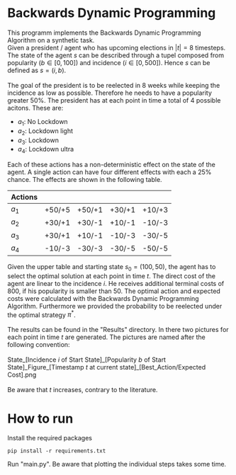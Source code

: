# Backwards Dynamic Programming 

This programm implements the Backwards Dynamic Programming Algorithm on a synthetic task. \
Given a president / agent who has upcoming elections in $|t| = 8$ timesteps.
The state of the agent $s$ can be described through a tupel composed from popularity $(b \in [0,100])$ and incidence $(i \in [0,500])$. Hence $s$ can be defined as $s = (i,b)$.
\
\
The goal of the president is to be reelected in $8$ weeks while keeping the incidence as low as possible. Therefore he needs to have a popularity greater 50%. The president has at each point in time a total of $4$ possible acitons. These are:

 + $a_1$: No Lockdown
 + $a_2$: Lockdown light
 + $a_3$: Lockdown
 + $a_4$: Lockdown ultra

 Each of these actions has a non-deterministic effect on the state of the agent. 
 A single action can have four different effects with each a 25% chance. 
 The effects are shown in the following table.


|Actions|   |   |   |   |
|---|---|---|---|---|
|$a_1$|+50/+5|+50/+1|+30/+1|+10/+3|
|$a_2$|+30/+1|+30/-1|+10/-1|-10/-3|
|$a_3$|+30/+1|+10/-1|-10/-3|-30/-5|
|$a_4$|-10/-3|-30/-3|-30/-5|-50/-5|

Given the upper table and starting state $s_0=(100,50)$, the agent has to select the optimal solution at each point in time $t$. The direct cost of the agent are linear to the incidence $i$. He receives additional terminal costs of $800$, if his popularity is smaller than $50$.
The optimal action and expected costs were calculated with the Backwards Dynamic Programming Algorithm. Furthermore we provided the probability to be reelected under the optimal strategy $\pi^*$.\
\
The results can be found in the "Results" directory. In there two pictures for each point in time $t$ are generated. The pictures are named after the following convention:\
\
State_[Incidence $i$ of Start State]_[Popularity $b$ of Start State]_Figure\_[Timestamp $t$ at current state]\_[Best_Action/Expected Cost].png\
\
Be aware that $t$ increases, contrary to the literature.

# How to run
Install the required packages

    pip install -r requirements.txt

Run "main.py". Be aware that plotting the individual steps takes some time.


